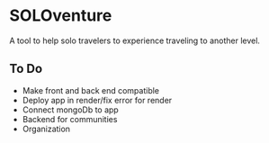 # SOLOventure
A tool to help solo travelers to experience traveling to another level.

## To Do
- Make front and back end compatible
- Deploy app in render/fix error for render
- Connect mongoDb to app
- Backend for communities
- Organization